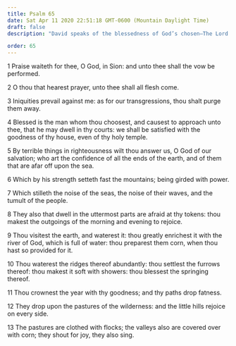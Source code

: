 ```yaml
---
title: Psalm 65
date: Sat Apr 11 2020 22:51:18 GMT-0600 (Mountain Daylight Time)
draft: false
description: "David speaks of the blessedness of God’s chosen—The Lord sends rain and good things upon the earth."

order: 65
---
```

    
1 Praise waiteth for thee, O God, in Sion: and unto thee shall the vow be performed.

2 O thou that hearest prayer, unto thee shall all flesh come.

3 Iniquities prevail against me: as for our transgressions, thou shalt purge them away.

4 Blessed is the man whom thou choosest, and causest to approach unto thee, that he may dwell in thy courts: we shall be satisfied with the goodness of thy house, even of thy holy temple.

5 By terrible things in righteousness wilt thou answer us, O God of our salvation; who art the confidence of all the ends of the earth, and of them that are afar off upon the sea.

6 Which by his strength setteth fast the mountains; being girded with power.

7 Which stilleth the noise of the seas, the noise of their waves, and the tumult of the people.

8 They also that dwell in the uttermost parts are afraid at thy tokens: thou makest the outgoings of the morning and evening to rejoice.

9 Thou visitest the earth, and waterest it: thou greatly enrichest it with the river of God, which is full of water: thou preparest them corn, when thou hast so provided for it.

10 Thou waterest the ridges thereof abundantly: thou settlest the furrows thereof: thou makest it soft with showers: thou blessest the springing thereof.

11 Thou crownest the year with thy goodness; and thy paths drop fatness.

12 They drop upon the pastures of the wilderness: and the little hills rejoice on every side.

13 The pastures are clothed with flocks; the valleys also are covered over with corn; they shout for joy, they also sing.
